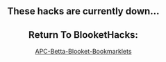 <!-- Down -->
<center>
    <h2>
        These hacks are currently down...
    </h2>
    <h2>
        Return To BlooketHacks:
    </h2>
    <p>
        <a href="">
            APC-Betta-Blooket-Bookmarklets
        </a>
    </p>
</center>
